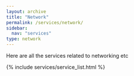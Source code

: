 ```yaml
---
layout: archive
title: "Network"
permalink: /services/network/
sidebar:
  nav: "services"
type: network
---
```


Here are all the services related to networking etc

{% include services/service_list.html %}
